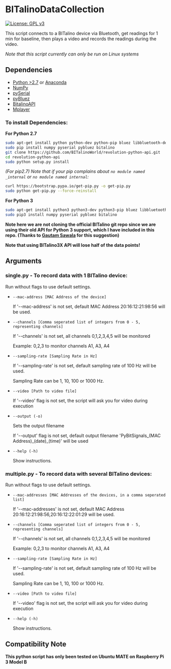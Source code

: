 # BITalinoDataCollection

[![License: GPL v3](https://img.shields.io/badge/License-GPL%20v3-blue.svg)](https://www.gnu.org/licenses/gpl-3.0)

This script connects to a BITalino device via Bluetooth, get readings for 1 min for baseline, then plays a video and records the readings during the video.

*Note that this script currently can only be run on Linux systems*

## Dependencies
* [Python >2.7](https://www.python.org/downloads/) or [Anaconda](https://www.continuum.io/downloads)
* [NumPy](https://pypi.python.org/pypi/numpy)
* [pySerial](https://pypi.python.org/pypi/pyserial)
* [pyBluez](https://pypi.python.org/pypi/PyBluez/)
* [BitalinoAPI](https://github.com/BITalinoWorld/revolution-python-api)
* [Mplayer](http://www.mplayerhq.hu)

### To install Dependencies:

**For Python 2.7**

```sh
sudo apt-get install python python-dev python-pip bluez libbluetooth-dev ffmpeg mplayer
sudo pip install numpy pyserial pybluez bitalino
git clone https://github.com/BITalinoWorld/revolution-python-api.git
cd revolution-python-api
sudo python setup.py install
```
*(For pip2.7) Note that if your pip complains about `no module named _internal` or `no module named internal`:*

```sh
curl https://bootstrap.pypa.io/get-pip.py -o get-pip.py
sudo python get-pip.py --force-reinstall
```

**For Python 3**
```sh
sudo apt-get install python3 python3-dev python3-pip bluez libbluetooth-dev ffmpeg mplayer
sudo pip3 install numpy pyserial pybluez bitalino
```

**Note here we are not cloning the official BITalino git repo since we are using their old API for Python 3 support, which I have included in this repo. (Thanks to [Gautam Sawala](https://github.com/gautamsawala) for this suggestion)**

**Note that using BITalino3X API will lose half of the data points!**

## Arguments

### single.py - To record data with 1 BITalino device:

Run without flags to use default settings.

* `--mac-address [MAC Address of the device]`

    If '--mac-address' is not set, default MAC Address 20:16:12:21:98:56 will be used.

* `--channels [Comma seperated list of integers from 0 - 5, representing channels]`

    If '--channels' is not set, all channels 0,1,2,3,4,5 will be monitored

    Example: 0,2,3 to monitor channels A1, A3, A4

* `--sampling-rate [Sampling Rate in Hz]`

    If '--sampling-rate' is not set, default sampling rate of 100 Hz will be used.
 
    Sampling Rate can be 1, 10, 100 or 1000 Hz.

* `--video [Path to video file]`

    If '--video' flag is not set, the script will ask you for video during execution
    
* `--output (-o)`

   Sets the output filename
	
   If '--output' flag is not set, default output filename 'PyBitSignals_(MAC Address)\_(date)_(time)' will be used

* `--help (-h)`

    Show instructions.
    
### multiple.py - To record data with several BITalino devices:

Run without flags to use default settings.

* `--mac-addresses [MAC Addresses of the devices, in a comma seperated list]`

    If '--mac-addresses' is not set, default MAC Address 20:16:12:21:98:56,20:16:12:22:01:29 will be used.

* `--channels [Comma seperated list of integers from 0 - 5, representing channels]`

    If '--channels' is not set, all channels 0,1,2,3,4,5 will be monitored

    Example: 0,2,3 to monitor channels A1, A3, A4

* `--sampling-rate [Sampling Rate in Hz]`

    If '--sampling-rate' is not set, default sampling rate of 100 Hz will be used.
 
    Sampling Rate can be 1, 10, 100 or 1000 Hz.

* `--video [Path to video file]`

    If '--video' flag is not set, the script will ask you for video during execution

* `--help (-h)`

    Show instructions.

## Compatibility Note
**This python script has only been tested on Ubuntu MATE on Raspberry Pi 3 Model B**

